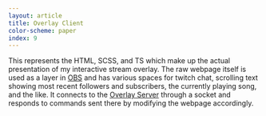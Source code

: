 ```yaml
---
layout: article
title: Overlay Client
color-scheme: paper
index: 9
---
```


This represents the HTML, SCSS, and TS which make up the actual presentation of my interactive stream overlay. The raw webpage itself is used as a layer in [OBS](https://obsproject.com/) and has various spaces for twitch chat, scrolling text showing most recent followers and subscribers, the currently playing song, and the like. It connects to the [Overlay Server](Connections/overlay-server) through a socket and responds to commands sent there by modifying the webpage accordingly.
